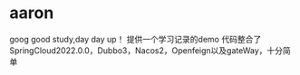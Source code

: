# aaron
goog good study,day day up！
提供一个学习记录的demo
代码整合了SpringCloud2022.0.0，Dubbo3，Nacos2，Openfeign以及gateWay，十分简单
